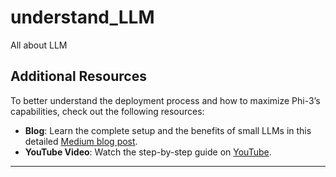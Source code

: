 # understand_LLM
All about LLM



## Additional Resources

To better understand the deployment process and how to maximize Phi-3’s capabilities, check out the following resources:

- **Blog**: Learn the complete setup and the benefits of small LLMs in this detailed [Medium blog post](https://medium.com/@neeraztiwari/phi-3-deploying-compact-ai-models-for-real-world-applications-8e03cdcac5cd).
- **YouTube Video**: Watch the step-by-step guide on [YouTube](https://youtu.be/jeAOcyp8yhg?si=CkdXS83Gddn8uoPV).

---
